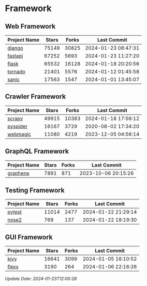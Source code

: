 # Framework

## Web Framework
| Project Name | Stars | Forks | Last Commit |
| ------------ | ----- | ----- | ----------- |
| [django](https://github.com/django/django) | 75149 | 30825 | 2024-01-23 08:47:31 |
| [fastapi](https://github.com/tiangolo/fastapi) | 67252 | 5693 | 2024-01-23 11:27:20 |
| [flask](https://github.com/pallets/flask) | 65532 | 16128 | 2024-01-18 20:20:56 |
| [tornado](https://github.com/tornadoweb/tornado) | 21401 | 5576 | 2024-01-12 01:45:58 |
| [sanic](https://github.com/sanic-org/sanic) | 17563 | 1547 | 2024-01-01 13:45:07 |

## Crawler Framework
| Project Name | Stars | Forks | Last Commit |
| ------------ | ----- | ----- | ----------- |
| [scrapy](https://github.com/scrapy/scrapy) | 49915 | 10383 | 2024-01-18 17:56:12 |
| [pyspider](https://github.com/binux/pyspider) | 16167 | 3729 | 2020-08-02 17:34:20 |
| [webmagic](https://github.com/code4craft/webmagic) | 11080 | 4219 | 2023-12-05 04:56:14 |

## GraphQL Framework
| Project Name | Stars | Forks | Last Commit |
| ------------ | ----- | ----- | ----------- |
| [graphene](https://github.com/graphql-python/graphene) | 7891 | 871 | 2023-10-06 20:15:26 |

## Testing Framework
| Project Name | Stars | Forks | Last Commit |
| ------------ | ----- | ----- | ----------- |
| [pytest](https://github.com/pytest-dev/pytest) | 11014 | 2477 | 2024-01-22 21:29:14 |
| [nose2](https://github.com/nose-devs/nose2) | 769 | 137 | 2024-01-22 18:19:30 |

## GUI Framework
| Project Name | Stars | Forks | Last Commit |
| ------------ | ----- | ----- | ----------- |
| [kivy](https://github.com/kivy/kivy) | 16641 | 3099 | 2024-01-05 16:10:52 |
| [flexx](https://github.com/flexxui/flexx) | 3190 | 264 | 2024-01-06 22:16:26 |

*Update Date: 2024-01-23T12:00:28*